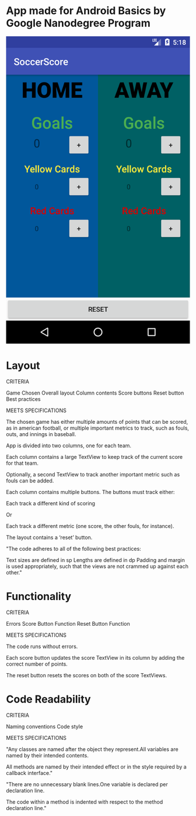 # App made for Android Basics by Google Nanodegree Program

![alt text](https://github.com/DalmirNogueira/SoccerScore-P2/blob/master/Screenshot_1511587092.png)

# Layout

CRITERIA

Game Chosen
Overall layout
Column contents
Score buttons
Reset button
Best practices

MEETS SPECIFICATIONS


The chosen game has either multiple amounts of points that can be scored, as in american football, or multiple important metrics to track, such as fouls, outs, and innings in baseball.

App is divided into two columns, one for each team.

Each column contains a large TextView to keep track of the current score for that team.

Optionally, a second TextView to track another important metric such as fouls can be added.

Each column contains multiple buttons. The buttons must track either:

Each track a different kind of scoring

Or

Each track a different metric (one score, the other fouls, for instance).

The layout contains a ‘reset’ button.

"The code adheres to all of the following best practices:

Text sizes are defined in sp
Lengths are defined in dp
Padding and margin is used appropriately, such that the views are not crammed up against each other."

# Functionality

CRITERIA

Errors
Score Button Function
Reset Button Function

MEETS SPECIFICATIONS


The code runs without errors.

Each score button updates the score TextView in its column by adding the correct number of points.

The reset button resets the scores on both of the score TextViews.

# Code Readability

CRITERIA

Naming conventions
Code style

MEETS SPECIFICATIONS

"Any classes are named after the object they represent.All variables are named by their intended contents.

All methods are named by their intended effect or in the style required by a callback interface."

"There are no unnecessary blank lines.One variable is declared per declaration line.

The code within a method is indented with respect to the method declaration line."
